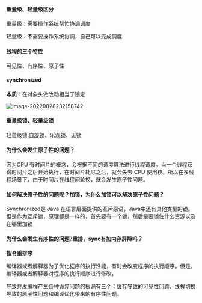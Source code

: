 #### 重量级、轻量级区分

重量级：需要操作系统帮忙协调调度

轻量级：不需要操作系统协调，自己可以完成调度



#### 线程的三个特性

可见性、有序性、原子性



#### synchronized

**本质**：在对象头做改动相当于锁定

![image-20220828232158742](https://raw.githubusercontent.com/niusb/picGo/main/img/image-20220828232158742.png)

#### 重量级锁、轻量级锁

轻量级锁:自旋锁、乐观锁、无锁

#### 为什么会发生原子性的问题？

因为CPU 有时间片的概念，会根据不同的调度算法进行线程调度。当一个线程获得时间片之后开始执行，在时间片耗尽之后，就会失去 CPU 使用权。所以在多线程场景下，由于时间片在线程间轮换，就会发生原子性问题。

#### 如何解决原子性的问题呢？加锁，为什么加锁可以解决原子性问题？

Synchronized是 Java 在语言层面提供的互斥原语，Java中还有其他类型的锁。但是作为互斥锁，原理都是一样的，首先要有一个锁，然后是要锁住什么资源以及在哪里加锁

#### 为什么会发生有序性的问题?重排，sync有加内存屏障吗？

**指令重排序**

编译器或者解释器为了优化程序的执行性能，有时会改变程序的执行顺序。但是，编译器或者解释器对程序的执行顺序进行修改，

导致并发编程产生各种诡异问题的根源有三个：缓存导致的可见性问题、线程切换导致的原子性问题和编译优化带来的有序性问题。